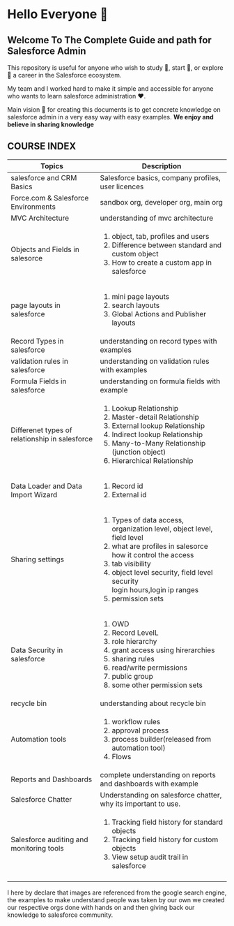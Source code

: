 # Hello Everyone :wave:
## Welcome To The Complete Guide and path for Salesforce Admin

This repository is useful for anyone who wish to study :book:, start :bicyclist:, or explore :sparkler: a career in the Salesforce ecosystem.

My team and I worked hard to make it simple and accessible for anyone who wants to learn salesforce administration :heart:.

Main vision :dart: for creating this documents is to get concrete knowledge on salesforce admin in a very easy way with easy examples. **We enjoy and believe in sharing knowledge**

## COURSE INDEX

| Topics | Description |
| ---             | ---            |
| salesforce and CRM Basics | Salesforce basics, company profiles, user licences  |
| Force.com & Salesforce Environments | sandbox org, developer org, main org|
| MVC Architecture | understanding of mvc architecture|
| Objects and Fields in salesorce | <ol><li>object, tab, profiles and users</li><li> Difference between standard and custom object</li><li>How to create a custom app in salesforce</li></ol>|
| page layouts in salesforce | <ol><li>mini page layouts</li><li>search layouts</li><li>Global Actions and Publisher layouts</li></ol>|
| Record Types in salesforce | understanding on record types with examples|
| validation rules in salesforce | understanding on validation rules with examples|
| Formula Fields in salesforce | understanding on  formula fields with example |
| Differenet types of relationship in salesforce | <ol><li>Lookup Relationship</li><li>Master-detail Relationship</li><li>External lookup Relationship</li><li>Indirect lookup Relationship</li><li>Many-to-Many Relationship (junction object)</li><li>Hierarchical Relationship</li></ol>|
| Data Loader and Data Import Wizard | <ol><li>Record id</li><li>External id</li></ol>|
| Sharing settings | <ol><li>Types of data access, organization level, object level, field level</li><li>what are profiles in salesorce how it control the access</li><li>tab visibility</li><li>object level security, field level security</li>login hours,login ip ranges</li><li>permission sets</li></ol>|
| Data Security in salesforce | <ol><li>OWD</li><li>Record LevelL</li><li>role hierarchy</li><li>grant access using hirerarchies</li><li>sharing rules</li><li>read/write permissions</li><li>public group</li><li>some other permission sets</li></ol>|
| recycle bin | understanding about recycle bin|
| Automation tools| <ol><li>workflow rules</li><li>approval process</li><li>process builder(released from automation tool)</li><li>Flows</li></ol>|
| Reports and Dashboards|complete understanding on reports and dashboards with example|
| Salesforce Chatter| Understanding on salesforce chatter, why its important to use.|
| Salesforce auditing and monitoring tools| <ol><li>Tracking field history for standard objects</li><li>Tracking field history for custom objects</li><li>View setup audit trail in salesforce
</li></ol>|

I here by declare that images are referenced from the google search engine, the examples to make understand people was taken by our own we created our respective orgs done with hands on and then giving back our knowledge to salesforce community.





